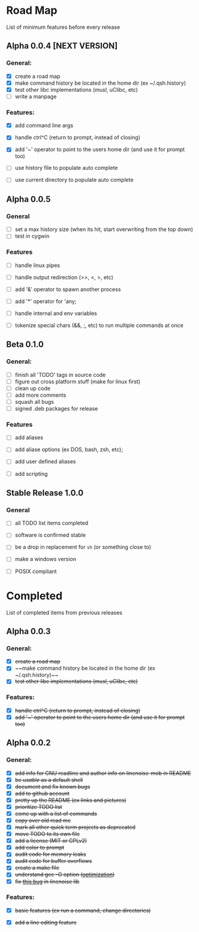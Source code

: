 # Road Map
List of minimum features before every release

## Alpha 0.0.4 [NEXT VERSION]
### General:
- [X] create a road map
- [X] make command history be located in the home dir (ex ~/.qsh.history)
- [X] test other libc implementations (*musl*, uClibc, etc)
- [ ] write a manpage

### Features:
- [X] add command line args
- [X] handle ctrl^C (return to prompt, instead of closing)
- [X] add '~' operator to point to the users home dir (and use it for prompt too)
- [ ] use history file to populate auto complete
- [ ] use current directory to populate auto complete


## Alpha 0.0.5
### General
- [ ] set a max history size (when its hit, start overwriting from the top down)
- [ ] test in cygwin

### Features
- [ ] handle linux pipes
- [ ] handle output redirection (>>, <, >, etc)
- [ ] add '&' operator to spawn another process
- [ ] add '\*' operator for 'any;
- [ ] handle internal and env variables
- [ ] tokenize special chars (&&, ;, etc) to run multiple commands at once


## Beta 0.1.0
### General:
- [ ] finish all 'TODO' tags in source code
- [ ] figure out cross platform stuff (make for linux first)
- [ ] clean up code
- [ ] add more comments
- [ ] squash all bugs
- [ ] signed .deb packages for release

### Features
- [ ] add aliases
- [ ] add aliase options (ex DOS, bash, zsh, etc);
- [ ] add user defined aliases
- [ ] add scripting


## Stable Release 1.0.0
### General
- [ ] all TODO list items completed
- [ ] software is confirmed stable
- [ ] be a drop in replacement for `sh` (or something close to)
- [ ] make a windows version
- [ ] POSIX compliant


# Completed
List of completed items from previous releases

## Alpha 0.0.3
### General:
- [X] ~~create a road map~~
- [X] ~~make command history be located in the home dir (ex ~/.qsh.history)~~
- [X] ~~test other libc implementations (*musl*, uClibc, etc)~~

### Features:
- [X] ~~handle ctrl^C (return to prompt, instead of closing)~~
- [X] ~~add '~' operator to point to the users home dir (and use it for prompt too)~~

## Alpha 0.0.2
### General:
- [X] ~~add info for GNU readline and author info on linenoise-mob in README~~
- [X] ~~be *usable* as a default shell~~
- [X] ~~document and fix known bugs~~
- [X] ~~add to github account~~
- [X] ~~pretty up the README (ex links and pictures)~~
- [X] ~~prioritize TODO list~~
- [X] ~~come up with a list of commands~~
- [X] ~~copy over old read me~~
- [X] ~~mark all other quick term projects as deprecated~~
- [X] ~~move TODO to its own file~~
- [X] ~~add a license (MIT or GPLv2)~~
- [X] ~~add color to prompt~~
- [X] ~~audit code for memory leaks~~
- [X] ~~audit code for buffer overflows~~
- [X] ~~create a make file~~
- [X] ~~understand gcc -O option ([optimization](https://gcc.gnu.org/onlinedocs/gcc/Optimize-Options.html))~~
- [X] ~~fix [this bug](https://github.com/antirez/linenoise/issues/158) in linenoise lib~~

### Features:
- [X] ~~basic features (ex run a command, change directories)~~
- [X] ~~add a line editing feature~~

